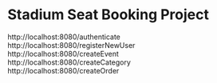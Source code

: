 # Stadium Seat Booking Project


http://localhost:8080/authenticate  <br />
http://localhost:8080/registerNewUser  <br />
http://localhost:8080/createEvent  <br />
http://localhost:8080/createCategory  <br />
http://localhost:8080/createOrder  <br />
